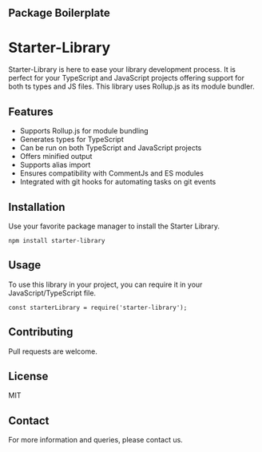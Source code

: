 ## Package Boilerplate

# Starter-Library

Starter-Library is here to ease your library development process. It is perfect for your TypeScript and JavaScript
projects offering support for both ts types and JS files. This library uses Rollup.js as its module bundler.

## Features

- Supports Rollup.js for module bundling
- Generates types for TypeScript
- Can be run on both TypeScript and JavaScript projects
- Offers minified output
- Supports alias import
- Ensures compatibility with CommentJs and ES modules
- Integrated with git hooks for automating tasks on git events

## Installation

Use your favorite package manager to install the Starter Library.

```
npm install starter-library
```

## Usage

To use this library in your project, you can require it in your JavaScript/TypeScript file.

```
const starterLibrary = require('starter-library');
```

## Contributing

Pull requests are welcome.

## License

MIT

## Contact

For more information and queries, please contact us.
